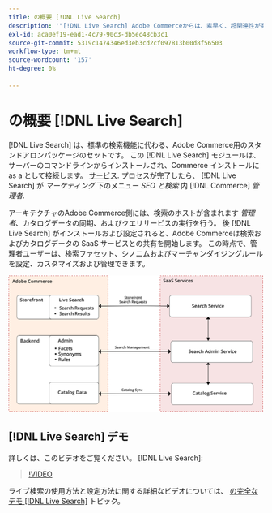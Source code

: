 ```yaml
---
title: の概要 [!DNL Live Search]
description: '"[!DNL Live Search] Adobe Commerceからは、素早く、超関連性が高く、直感的な検索エクスペリエンスを提供します。」'
exl-id: aca0ef19-ead1-4c79-90c3-db5ec48cb3c1
source-git-commit: 5319c1474346ed3eb3cd2cf097813b00d8f56503
workflow-type: tm+mt
source-wordcount: '157'
ht-degree: 0%

---
```


# の概要 [!DNL Live Search]

[!DNL Live Search] は、標準の検索機能に代わる、Adobe Commerce用のスタンドアロンパッケージのセットです。 この [!DNL Live Search] モジュールは、サーバーのコマンドラインからインストールされ、Commerce インストールに as a として接続します。 [サービス](../landing/saas.md). プロセスが完了したら、 [!DNL Live Search] が *マーケティング* 下のメニュー *SEO と検索* 内 [!DNL Commerce] *管理者*.

アーキテクチャのAdobe Commerce側には、検索のホストが含まれます *管理者*、カタログデータの同期、およびクエリサービスの実行を行う。 後 [!DNL Live Search] がインストールおよび設定されると、Adobe Commerceは検索およびカタログデータの SaaS サービスとの共有を開始します。 この時点で、管理者ユーザーは、検索ファセット、シノニムおよびマーチャンダイジングルールを設定、カスタマイズおよび管理できます。

![ライブ検索のアーキテクチャ図](assets/architecture-diagram.svg)

## [!DNL Live Search] デモ

詳しくは、このビデオをご覧ください。 [!DNL Live Search]:

>[!VIDEO](https://video.tv.adobe.com/v/3418679?quality=12&learn=on)

ライブ検索の使用方法と設定方法に関する詳細なビデオについては、 [の完全なデモ [!DNL Live Search]](https://experienceleague.adobe.com/docs/commerce-learn/tutorials/marketing/live-search-full-demonstration.html) トピック。

